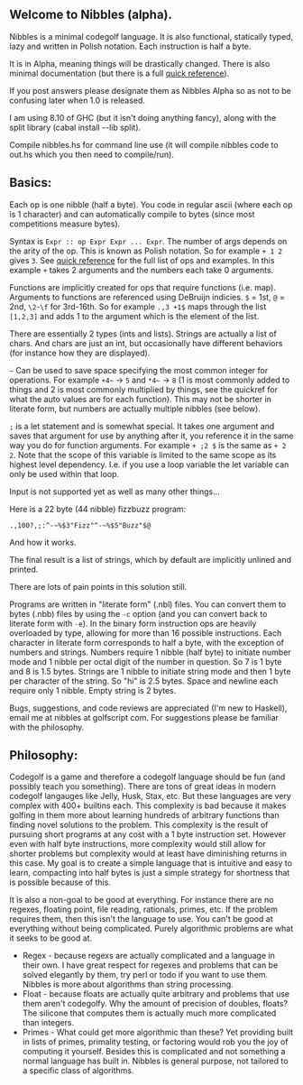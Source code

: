 ## Welcome to Nibbles (alpha).

Nibbles is a minimal codegolf language. It is also functional, statically typed, lazy and written in Polish notation. Each instruction is half a byte.

It is in Alpha, meaning things will be drastically changed. There is also minimal documentation (but there is a full [quick reference](https://nibbles.golf/quickref.html)).

If you post answers please designate them as Nibbles Alpha so as not to be confusing later when 1.0 is released.

I am using 8.10 of GHC (but it isn't doing anything fancy), along with the split library (cabal install --lib split).

Compile nibbles.hs for command line use (it will compile nibbles code to out.hs which you then need to compile/run).

## Basics:
Each op is one nibble (half a byte). You code in regular ascii (where each op is 1 character) and can automatically compile to bytes (since most competitions measure bytes).

Syntax is `Expr :: op Expr Expr ... Expr`. The number of args depends on the arity of the op. This is known as Polish notation. So for example ```+ 1 2``` gives ```3```. See [quick reference](https://nibbles.golf/quickref.html) for the full list of ops and examples. In this example `+` takes 2 arguments and the numbers each take 0 arguments.

Functions are implicitly created for ops that require functions (i.e. map). Arguments to functions are referenced using DeBruijn indicies. `$` = 1st, `@` = 2nd, `\2`-`\f` for 3rd-16th. So for example `.,3 +1$` maps through the list `[1,2,3]` and adds 1 to the argument which is the element of the list.

There are essentially 2 types (ints and lists). Strings are actually a list of chars. And chars are just an int, but occasionally have different behaviors (for instance how they are displayed).

`~` Can be used to save space specifying the most common integer for operations. For example `+4~` -> `5` and `*4~` -> `8` (1 is most commonly added to things and 2 is most commonly multiplied by things, see the quickref for what the auto values are for each function). This may not be shorter in literate form, but numbers are actually multiple nibbles (see below).

`;` is a let statement and is somewhat special. It takes one argument and saves that argument for use by anything after it, you reference it in the same way you do for function arguments. For example `+ ;2 $` is the same as `+ 2 2`. Note that the scope of this variable is limited to the same scope as its highest level dependency. I.e. if you use a loop variable the let variable can only be used within that loop.

Input is not supported yet as well as many other things...

Here is a 22 byte (44 nibble) fizzbuzz program:
```
.,100?,;:^-~%$3"Fizz"^-~%$5"Buzz"$@
```
And how it works.

The final result is a list of strings, which by default are implicitly unlined and printed.

There are lots of pain points in this solution still.

Programs are written in "literate form" (.nbl) files. You can convert them to bytes (.nbb) files by using the `-c` option (and you can convert back to literate form with `-e`). In the binary form instruction ops are heavily overloaded by type, allowing for more than 16 possible instructions. Each character in literate form corresponds to half a byte, with the exception of numbers and strings. Numbers require 1 nibble (half byte) to initiate number mode and 1 nibble per octal digit of the number in question. So 7 is 1 byte and 8 is 1.5 bytes. Strings are 1 nibble to initiate string mode and then 1 byte per character of the string. So "hi" is 2.5 bytes. Space and newline each require only 1 nibble. Empty string is 2 bytes.

Bugs, suggestions, and code reviews are appreciated (I'm new to Haskell), email me at nibbles at golfscript com. For suggestions please be familiar with the philosophy.

## Philosophy:
Codegolf is a game and therefore a codegolf language should be fun (and possibly teach you something). There are tons of great ideas in modern codegolf langauges like Jelly, Husk, Stax, etc. But these languages are very complex with 400+ builtins each. This complexity is bad because it makes golfing in them more about learning hundreds of arbitrary functions than finding novel solutions to the problem. This complexity is the result of pursuing short programs at any cost with a 1 byte instruction set. However even with half byte instructions, more complexity would still allow for shorter problems but complexity would at least have diminishing returns in this case. My goal is to create a simple language that is intuitive and easy to learn, compacting into half bytes is just a simple strategy for shortness that is possible because of this.

It is also a non-goal to be good at everything. For instance there are no regexes, floating point, file reading, rationals, primes, etc. If the problem requires them, then this isn't the language to use. You can't be good at everything without being complicated. Purely algorithmic problems are what it seeks to be good at.

* Regex - because regexs are actually complicated and a language in their own. I have great respect for regexes and problems that can be solved elegantly by them, try perl or todo if you want to use them. Nibbles is more about algorithms than string processing.
* Float - because floats are actually quite arbitrary and problems that use them aren't codegolfy. Why the amount of precision of doubles, floats? The silicone that computes them is actually much more complicated than integers.
* Primes - What could get more algorithmic than these? Yet providing built in lists of primes, primality testing, or factoring would rob you the joy of computing it yourself. Besides this is complicated and not something a normal language has built in. Nibbles is general purpose, not tailored to a specific class of algorithms.

